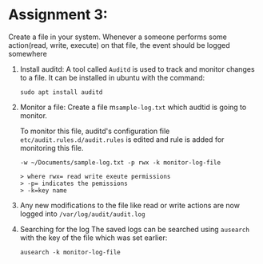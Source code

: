 # Assignment 3:

Create a file in your system. Whenever a someone performs some action(read, write, execute) on that file, the event should be logged somewhere

1.  Install auditd:
    A tool called `Auditd` is used to track and monitor changes to a file. It can be installed in ubuntu with the command:

        sudo apt install auditd

2.  Monitor a file:
    Create a file m`sample-log.txt` which audtid is going to monitor.

    To monitor this file, auditd's configuration file `etc/audit.rules.d/audit.rules` is edited and rule is added for monitoring this file.

        -w ~/Documents/sample-log.txt -p rwx -k monitor-log-file

        > where rwx= read write exeute permissions
        > -p= indicates the pemissions
        > -k=key name

3.  Any new modifications to the file like read or write actions are now logged into `/var/log/audit/audit.log`

4.  Searching for the log
    The saved logs can be searched using `ausearch` with the key of the file which was set earlier:

        ausearch -k monitor-log-file
